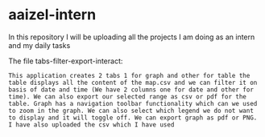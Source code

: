 # aaizel-intern
In this repository I will be uploading all the projects I am doing as an intern and my daily tasks


The file tabs-filter-export-interact:



    This application creates 2 tabs 1 for graph and other for table the table displays all the content of the map.csv and we can filter it on basis of date and time (We have 2 columns one for date and other for time). We can also export our selected range as csv or pdf for the table. Graph has a navigation toolbar functionality which can we used to zoom in the graph. We can also select which legend we do not want to display and it will toggle off. We can export graph as pdf or PNG. I have also uploaded the csv which I have used
